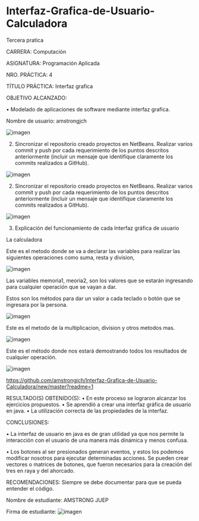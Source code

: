 # Interfaz-Grafica-de-Usuario-Calculadora
Tercera pratica

CARRERA: Computación

ASIGNATURA: Programación Aplicada

NRO. PRÁCTICA:	4

TÍTULO PRÁCTICA: Interfaz grafica

OBJETIVO ALCANZADO:

•	Modelado de aplicaciones de software mediante interfaz grafica.

Nombre de usuario: amstrongjch

![imagen](https://user-images.githubusercontent.com/49033487/57349859-60004280-7121-11e9-93e6-2e60bc2dafa7.png)


2.	Sincronizar el repositorio creado proyectos en NetBeans. Realizar varios commit y push por cada requerimiento de los puntos descritos anteriormente (incluir un mensaje que identifique claramente los commits realizados a GitHub).

![imagen](https://user-images.githubusercontent.com/49033487/57348229-f3824500-711a-11e9-9c47-c910814b3e9f.png)

2.	Sincronizar el repositorio creado proyectos en NetBeans. Realizar varios commit y push por cada requerimiento de los puntos descritos anteriormente (incluir un mensaje que identifique claramente los commits realizados a GitHub).


![imagen](https://user-images.githubusercontent.com/49033487/57348913-a5227580-711d-11e9-938b-a9da9b512c49.png)

3.	Explicación del funcionamiento de cada Interfaz gráfica de usuario

La calculadora

Este es el metodo donde se va a declarar las variables para realizar las siguientes operaciones como suma, resta y division, 

![imagen](https://user-images.githubusercontent.com/49033487/57349120-853f8180-711e-11e9-84da-179f4cc9f9d2.png)

Las variables memoria1, meoria2, son los valores que se estarán ingresando para cualquier operación que se vayan a dar.

Estos son los métodos para dar un valor a cada teclado o botón que se ingresara por la persona.

![imagen](https://user-images.githubusercontent.com/49033487/57349231-f4b57100-711e-11e9-83b2-6e9aa4a54f92.png)

Este es el metodo de la multiplicacion, division y otros metodos mas.

![imagen](https://user-images.githubusercontent.com/49033487/57349462-d0a65f80-711f-11e9-90b7-17c83992bc62.png)

Este es el método donde nos estará demostrando todos los resultados de cualquier operación.

![imagen](https://user-images.githubusercontent.com/49033487/57349561-3bf03180-7120-11e9-9568-a422afa4e9ca.png)


https://github.com/amstrongjch/Interfaz-Grafica-de-Usuario-Calculadora/new/master?readme=1



RESULTADO(S) OBTENIDO(S):
•	En este proceso se lograron alcanzar los ejercicios propuestos.
•	Se aprendió a crear una interfaz gráfica de usuario en java. 
•	La utilización correcta de las propiedades de la interfaz. 

CONCLUSIONES:

•	La interfaz de usuario en java es de gran utilidad ya que nos permite la interacción con el usuario de una manera más dinámica
y menos confusa.

•	Los botones al ser presionados generan eventos, y estos los podemos modificar nosotros para ejecutar determinadas acciones.
Se pueden crear vectores o matrices de botones, que fueron necesarios para la creación del tres en raya y del ahorcado.

RECOMENDACIONES:
Siempre se debe documentar para que se pueda entender el código.



Nombre de estudiante: AMSTRONG JUEP

Firma de estudiante: ![imagen](https://user-images.githubusercontent.com/49033487/57349618-735ede00-7120-11e9-87c6-30ad0b09aa6a.png)





